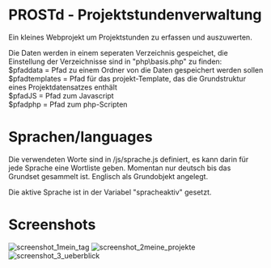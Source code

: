 # PROSTd - Projektstundenverwaltung

Ein kleines Webprojekt um Projektstunden zu erfassen und auszuwerten.

Die Daten werden in einem seperaten Verzeichnis gespeichet, die Einstellung der Verzeichnisse sind in "php\basis.php" zu finden:<br>
$pfaddata = Pfad zu einem Ordner von die Daten gespeichert werden sollen<br>
$pfadtemplates = Pfad für das projekt-Template, das die Grundstruktur eines Projektdatensatzes enthält<br>
$pfadJS = Pfad zum Javascript<br>
$pfadphp = Pfad zum php-Scripten<br>

# Sprachen/languages
Die verwendeten Worte sind in /js/sprache.js definiert, es kann darin für jede Sprache eine Wortliste geben. 
Momentan nur deutsch bis das Grundset gesammelt ist. Englisch als Grundobjekt angelegt.

Die aktive Sprache ist in der Variabel "spracheaktiv" gesetzt.

# Screenshots
![screenshot_1mein_tag](https://cloud.githubusercontent.com/assets/3751286/21572196/da46abbe-ced6-11e6-938a-0446452d6b5f.png)
![screenshot_2meine_projekte](https://cloud.githubusercontent.com/assets/3751286/21572216/ff415afe-ced6-11e6-9ab6-fdfe349b1371.png)
![screenshot_3_ueberblick](https://cloud.githubusercontent.com/assets/3751286/21572218/02f28f60-ced7-11e6-9b27-58ba662da594.png)

